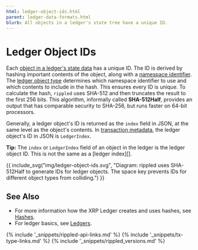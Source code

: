 ```yaml
---
html: ledger-object-ids.html
parent: ledger-data-formats.html
blurb: All objects in a ledger's state tree have a unique ID.
---
```

# Ledger Object IDs
<a id="sha512half"></a>

Each [object in a ledger's state data](ledger-object-types.html) has a unique ID. The ID is derived by hashing important contents of the object, along with a [namespace identifier](https://github.com/ripple/rippled/blob/master/src/ripple/protocol/LedgerFormats.h#L99). The [ledger object type](ledger-object-types.html) determines which namespace identifier to use and which contents to include in the hash. This ensures every ID is unique. To calculate the hash, `rippled` uses SHA-512 and then truncates the result to the first 256 bits. This algorithm, informally called **SHA-512Half**, provides an output that has comparable security to SHA-256, but runs faster on 64-bit processors.

Generally, a ledger object's ID is returned as the `index` field in JSON, at the same level as the object's contents. In [transaction metadata](transaction-metadata.html), the ledger object's ID in JSON is `LedgerIndex`.

**Tip:** The `index` or `LedgerIndex` field of an object in the ledger is the ledger object ID. This is not the same as a [ledger index][].

{{ include_svg("img/ledger-object-ids.svg", "Diagram: rippled uses SHA-512Half to generate IDs for ledger objects. The space key prevents IDs for different object types from colliding.") }}


## See Also

- For more information how the XRP Ledger creates and uses hashes, see [Hashes](basic-data-types.html#hashes).
- For ledger basics, see [Ledgers](ledgers.html).


<!--{# common link defs #}-->
{% include '_snippets/rippled-api-links.md' %}
{% include '_snippets/tx-type-links.md' %}
{% include '_snippets/rippled_versions.md' %}
